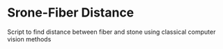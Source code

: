 # Srone-Fiber Distance
 Script to find distance between fiber and stone using classical computer vision methods
